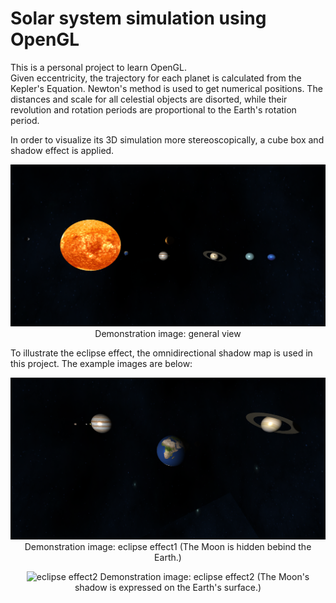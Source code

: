 # Solar system simulation using OpenGL

This is a personal project to learn OpenGL.  
Given eccentricity, the trajectory for each planet is calculated from the Kepler's Equation. Newton's method is used to get numerical positions. The distances and scale for all celestial objects are disorted, while their revolution and rotation periods are proportional to the Earth's rotation period.

In order to visualize its 3D simulation more stereoscopically, a cube box and shadow effect is applied.

<p align="center">
    <img src="./images/demonstration1.png" title="demonstration1">    
    Demonstration image: general view
</p>

To illustrate the eclipse effect, the omnidirectional shadow map is used in this project. The example images are below:

<p align="center">
    <img src="./images/clipse1.png" title="eclipse effect1">    
    Demonstration image: eclipse effect1 (The Moon is hidden bebind the Earth.)
</p>

<p align="center">
    <img src="./images/clipse2.png" title="eclipse effect2">    
    Demonstration image: eclipse effect2 (The Moon's shadow is expressed on the Earth's surface.)
</p>